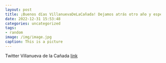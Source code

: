 ```yaml
---
layout: post
title: ¡Buenos días VillanuevaDeLaCañada! Dejamos atrás otro año y esperamos que el que está a punto de comenzar esté lleno de salud y...
date: 2022-12-31 15:53:48
categories: uncategorized
tags:
- random
image: /img/image.jpg
caption: This is a picture
---
```

Twitter Villanueva de la Cañada [link](https://twitter.com/AytoVDLCanada/status/1609105009496719360)
